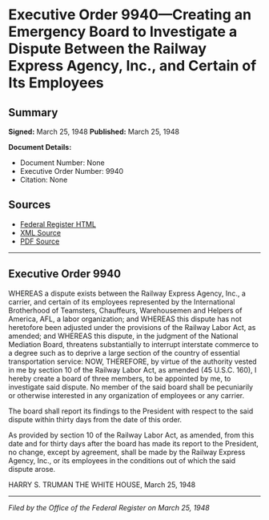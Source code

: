 # Executive Order 9940—Creating an Emergency Board to Investigate a Dispute Between the Railway Express Agency, Inc., and Certain of Its Employees

## Summary

**Signed:** March 25, 1948
**Published:** March 25, 1948

**Document Details:**
- Document Number: None
- Executive Order Number: 9940
- Citation: None

## Sources
- [Federal Register HTML](https://www.presidency.ucsb.edu/documents/executive-order-9940-creating-emergency-board-investigate-dispute-between-the-railway)
- [XML Source](None)
- [PDF Source](None)

---

## Executive Order 9940

WHEREAS a dispute exists between the Railway Express Agency, Inc., a carrier, and certain of its employees represented by the International Brotherhood of Teamsters, Chauffeurs, Warehousemen and Helpers of America, AFL, a labor organization; and
WHEREAS this dispute has not heretofore been adjusted under the provisions of the Railway Labor Act, as amended; and
WHEREAS this dispute, in the judgment of the National Mediation Board, threatens substantially to interrupt interstate commerce to a degree such as to deprive a large section of the country of essential transportation service:
NOW, THEREFORE, by virtue of the authority vested in me by section 10 of the Railway Labor Act, as amended (45 U.S.C. 160), I hereby create a board of three members, to be appointed by me, to investigate said dispute. No member of the said board shall be pecuniarily or otherwise interested in any organization of employees or any carrier.

The board shall report its findings to the President with respect to the said dispute within thirty days from the date of this order.

As provided by section 10 of the Railway Labor Act, as amended, from this date and for thirty days after the board has made its report to the President, no change, except by agreement, shall be made by the Railway Express Agency, Inc., or its employees in the conditions out of which the said dispute arose.

HARRY S. TRUMAN
THE WHITE HOUSE,
March 25, 1948

---

*Filed by the Office of the Federal Register on March 25, 1948*
